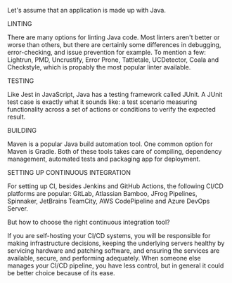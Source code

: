 Let's assume that an application is made up with Java.

LINTING

There are many options for linting Java code. Most linters aren't better or worse than others, but there are certainly some differences in debugging, error-checking, and issue prevention for example. To mention a few: Lightrun, PMD, Uncrustify, Error Prone, Tattletale, UCDetector, Coala and Checkstyle, which is propably the most popular linter available.

TESTING

Like Jest in JavaScript, Java has a testing framework called JUnit. A JUnit test case is exactly what it sounds like: a test scenario measuring functionality across a set of actions or conditions to verify the expected result.

BUILDING

Maven is a popular Java build automation tool. One common option for Maven is Gradle. Both of these tools takes care of compiling, dependency management, automated tests and packaging app for deployment.

SETTING UP CONTINUOUS INTEGRATION

For setting up CI, besides Jenkins and GitHub Actions, the following CI/CD platforms are popular: GitLab, Atlassian Bamboo, JFrog Pipelines, Spinnaker, JetBrains TeamCity, AWS CodePipeline and Azure DevOps Server.

But how to choose the right continuous integration tool?

If you are self-hosting your CI/CD systems, you will be responsible for making infrastructure decisions, keeping the underlying servers healthy by servicing hardware and patching software, and ensuring the services are available, secure, and performing adequately.
When someone else manages your CI/CD pipeline, you have less control, but in general it could be better choice because of its ease.
